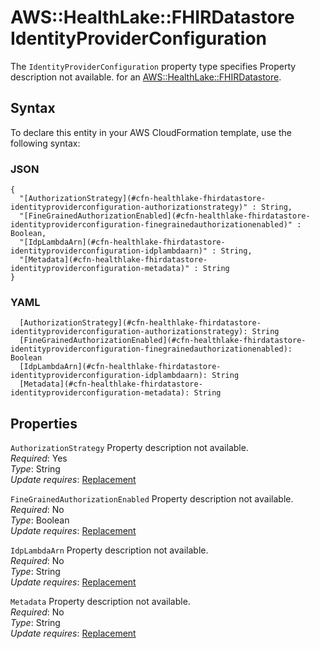 # AWS::HealthLake::FHIRDatastore IdentityProviderConfiguration<a name="aws-properties-healthlake-fhirdatastore-identityproviderconfiguration"></a>

<a name="aws-properties-healthlake-fhirdatastore-identityproviderconfiguration-description"></a>The `IdentityProviderConfiguration` property type specifies Property description not available\. for an [AWS::HealthLake::FHIRDatastore](aws-resource-healthlake-fhirdatastore.md)\.

## Syntax<a name="aws-properties-healthlake-fhirdatastore-identityproviderconfiguration-syntax"></a>

To declare this entity in your AWS CloudFormation template, use the following syntax:

### JSON<a name="aws-properties-healthlake-fhirdatastore-identityproviderconfiguration-syntax.json"></a>

```
{
  "[AuthorizationStrategy](#cfn-healthlake-fhirdatastore-identityproviderconfiguration-authorizationstrategy)" : String,
  "[FineGrainedAuthorizationEnabled](#cfn-healthlake-fhirdatastore-identityproviderconfiguration-finegrainedauthorizationenabled)" : Boolean,
  "[IdpLambdaArn](#cfn-healthlake-fhirdatastore-identityproviderconfiguration-idplambdaarn)" : String,
  "[Metadata](#cfn-healthlake-fhirdatastore-identityproviderconfiguration-metadata)" : String
}
```

### YAML<a name="aws-properties-healthlake-fhirdatastore-identityproviderconfiguration-syntax.yaml"></a>

```
  [AuthorizationStrategy](#cfn-healthlake-fhirdatastore-identityproviderconfiguration-authorizationstrategy): String
  [FineGrainedAuthorizationEnabled](#cfn-healthlake-fhirdatastore-identityproviderconfiguration-finegrainedauthorizationenabled): Boolean
  [IdpLambdaArn](#cfn-healthlake-fhirdatastore-identityproviderconfiguration-idplambdaarn): String
  [Metadata](#cfn-healthlake-fhirdatastore-identityproviderconfiguration-metadata): String
```

## Properties<a name="aws-properties-healthlake-fhirdatastore-identityproviderconfiguration-properties"></a>

`AuthorizationStrategy`  <a name="cfn-healthlake-fhirdatastore-identityproviderconfiguration-authorizationstrategy"></a>
Property description not available\.  
*Required*: Yes  
*Type*: String  
*Update requires*: [Replacement](https://docs.aws.amazon.com/AWSCloudFormation/latest/UserGuide/using-cfn-updating-stacks-update-behaviors.html#update-replacement)

`FineGrainedAuthorizationEnabled`  <a name="cfn-healthlake-fhirdatastore-identityproviderconfiguration-finegrainedauthorizationenabled"></a>
Property description not available\.  
*Required*: No  
*Type*: Boolean  
*Update requires*: [Replacement](https://docs.aws.amazon.com/AWSCloudFormation/latest/UserGuide/using-cfn-updating-stacks-update-behaviors.html#update-replacement)

`IdpLambdaArn`  <a name="cfn-healthlake-fhirdatastore-identityproviderconfiguration-idplambdaarn"></a>
Property description not available\.  
*Required*: No  
*Type*: String  
*Update requires*: [Replacement](https://docs.aws.amazon.com/AWSCloudFormation/latest/UserGuide/using-cfn-updating-stacks-update-behaviors.html#update-replacement)

`Metadata`  <a name="cfn-healthlake-fhirdatastore-identityproviderconfiguration-metadata"></a>
Property description not available\.  
*Required*: No  
*Type*: String  
*Update requires*: [Replacement](https://docs.aws.amazon.com/AWSCloudFormation/latest/UserGuide/using-cfn-updating-stacks-update-behaviors.html#update-replacement)